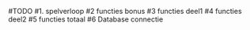 
#TODO
#1. spelverloop
#2 functies bonus 
#3 functies deel1
#4 functies deel2
#5 functies totaal
#6 Database connectie
